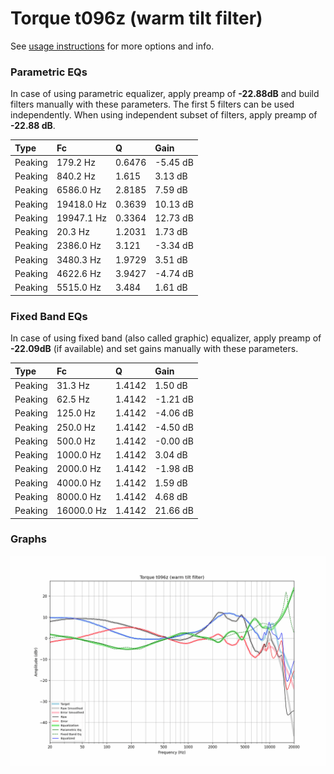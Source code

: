 # Torque t096z (warm tilt filter)
See [usage instructions](https://github.com/jaakkopasanen/AutoEq#usage) for more options and info.

### Parametric EQs
In case of using parametric equalizer, apply preamp of **-22.88dB** and build filters manually
with these parameters. The first 5 filters can be used independently.
When using independent subset of filters, apply preamp of **-22.88 dB**.

| Type    | Fc         |      Q | Gain     |
|:--------|:-----------|:-------|:---------|
| Peaking | 179.2 Hz   | 0.6476 | -5.45 dB |
| Peaking | 840.2 Hz   | 1.615  | 3.13 dB  |
| Peaking | 6586.0 Hz  | 2.8185 | 7.59 dB  |
| Peaking | 19418.0 Hz | 0.3639 | 10.13 dB |
| Peaking | 19947.1 Hz | 0.3364 | 12.73 dB |
| Peaking | 20.3 Hz    | 1.2031 | 1.73 dB  |
| Peaking | 2386.0 Hz  | 3.121  | -3.34 dB |
| Peaking | 3480.3 Hz  | 1.9729 | 3.51 dB  |
| Peaking | 4622.6 Hz  | 3.9427 | -4.74 dB |
| Peaking | 5515.0 Hz  | 3.484  | 1.61 dB  |

### Fixed Band EQs
In case of using fixed band (also called graphic) equalizer, apply preamp of **-22.09dB**
(if available) and set gains manually with these parameters.

| Type    | Fc         |      Q | Gain     |
|:--------|:-----------|:-------|:---------|
| Peaking | 31.3 Hz    | 1.4142 | 1.50 dB  |
| Peaking | 62.5 Hz    | 1.4142 | -1.21 dB |
| Peaking | 125.0 Hz   | 1.4142 | -4.06 dB |
| Peaking | 250.0 Hz   | 1.4142 | -4.50 dB |
| Peaking | 500.0 Hz   | 1.4142 | -0.00 dB |
| Peaking | 1000.0 Hz  | 1.4142 | 3.04 dB  |
| Peaking | 2000.0 Hz  | 1.4142 | -1.98 dB |
| Peaking | 4000.0 Hz  | 1.4142 | 1.59 dB  |
| Peaking | 8000.0 Hz  | 1.4142 | 4.68 dB  |
| Peaking | 16000.0 Hz | 1.4142 | 21.66 dB |

### Graphs
![](./Torque%20t096z%20(warm%20tilt%20filter).png)